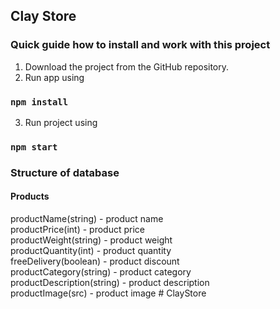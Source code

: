 ## Clay Store

<h3> Quick guide how to install and work with this project </h3>

1. Download the project from the GitHub repository.
2. Run app using

### `npm install`

3. Run project using

### `npm start`

<h3> Structure of database </h3>

<h4> Products </h4>
productName(string) - product name </br>
productPrice(int) - product price  </br>
productWeight(string) - product weight  </br>
productQuantity(int) - product quantity  </br>
freeDelivery(boolean) - product discount  </br>
productCategory(string) - product category  </br>
productDescription(string) - product description  </br>
productImage(src) - product image
#   C l a y S t o r e  
 